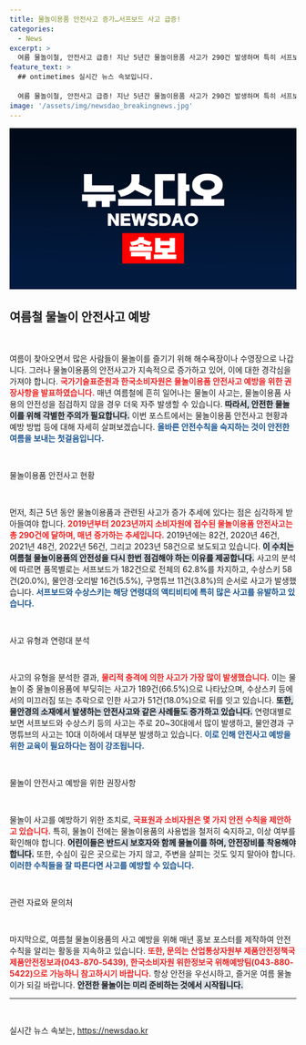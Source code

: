 ```yaml
---
title: 물놀이용품 안전사고 증가…서프보드 사고 급증!
categories:
  - News
excerpt: >
  여름 물놀이철, 안전사고 급증! 지난 5년간 물놀이용품 사고가 290건 발생하며 특히 서프보드와 수상스키가 위험. 사고 예방을 위한 필수 안전 수칙을 확인하세요!
feature_text: >
  ## ontimetimes 실시간 뉴스 속보입니다.

  여름 물놀이철, 안전사고 급증! 지난 5년간 물놀이용품 사고가 290건 발생하며 특히 서프보드와 수상스키가 위험. 사고 예방을 위한 필수 안전 수칙을 확인하세요!
image: '/assets/img/newsdao_breakingnews.jpg'
---
```


<p><img src="/assets/img/newsdao_breakingnews.jpg" alt="ontimetimes 속보" /></p>

<h2 data-ke-size="size26">여름철 물놀이 안전사고 예방</h2>

<p data-ke-size="size16">&nbsp;</p>

<p>여름이 찾아오면서 많은 사람들이 물놀이를 즐기기 위해 해수욕장이나 수영장으로 나갑니다. 그러나 물놀이용품의 안전사고가 지속적으로 증가하고 있어, 이에 대한 경각심을 가져야 합니다. <b><span style="color: #ee2323;">국가기술표준원과 한국소비자원은 물놀이용품 안전사고 예방을 위한 권장사항을 발표하였습니다.</span></b>    매년 여름철에 흔히 일어나는 물놀이 사고는, 물놀이용품 사용의 안전성을 점검하지 않을 경우 더욱 자주 발생할 수 있습니다. <b><span style="background-color: #21538527;">따라서, 안전한 물놀이를 위해 각별한 주의가 필요합니다.</span></b>    이번 포스트에서는 물놀이용품 안전사고 현황과 예방 방법 등에 대해 자세히 살펴보겠습니다. <b><span style="color: #1a5490;">올바른 안전수칙을 숙지하는 것이 안전한 여름을 보내는 첫걸음입니다.</span></b></p>

<p data-ke-size="size16">&nbsp;</p>

<p>물놀이용품 안전사고 현황</p>

<p data-ke-size="size16">&nbsp;</p>

<p>먼저, 최근 5년 동안 물놀이용품과 관련된 사고가 증가 추세에 있다는 점은 심각하게 받아들여야 합니다. <b><span style="color: #ee2323;">2019년부터 2023년까지 소비자원에 접수된 물놀이용품 안전사고는 총 290건에 달하며, 매년 증가하는 추세입니다.</span></b>    2019년에는 82건, 2020년 46건, 2021년 48건, 2022년 56건, 그리고 2023년 58건으로 보도되고 있습니다. <b><span style="background-color: #21538527;">이 수치는 여름철 물놀이용품의 안전성을 다시 한번 점검해야 하는 이유를 제공합니다.</span></b>    사고의 분석에 따르면 품목별로는 서프보드가 182건으로 전체의 62.8%를 차지하고, 수상스키 58건(20.0%), 물안경·오리발 16건(5.5%), 구명튜브 11건(3.8%)의 순서로 사고가 발생했습니다. <b><span style="color: #1a5490;">서프보드와 수상스키는 해당 연령대의 액티비티에 특히 많은 사고를 유발하고 있습니다.</span></b> </p>

<p data-ke-size="size16">&nbsp;</p>

<p>사고 유형과 연령대 분석</p>

<p data-ke-size="size16">&nbsp;</p>

<p>사고의 유형을 분석한 결과, <b><span style="color: #ee2323;">물리적 충격에 의한 사고가 가장 많이 발생했습니다.</span></b>    이는 물놀이 중 물놀이용품에 부딪히는 사고가 189건(66.5%)으로 나타났으며, 수상스키 등에서의 미끄러짐 또는 추락으로 인한 사고가 51건(18.0%)으로 뒤를 잇고 있습니다. <b><span style="background-color: #21538527;">또한, 물안경의 소재에서 발생하는 안전사고와 같은 사례들도 증가하고 있습니다.</span></b>    연령대별로 보면 서프보드와 수상스키 등의 사고는 주로 20~30대에서 많이 발생하고, 물안경과 구명튜브의 사고는 10대 이하에서 대부분 발생하고 있습니다. <b><span style="color: #1a5490;">이로 인해 안전사고 예방을 위한 교육이 필요하다는 점이 강조됩니다.</span></b></p>

<p data-ke-size="size16">&nbsp;</p>

<p>물놀이 안전사고 예방을 위한 권장사항</p>

<p data-ke-size="size16">&nbsp;</p>

<p>물놀이 사고를 예방하기 위한 조치로, <b><span style="color: #ee2323;">국표원과 소비자원은 몇 가지 안전 수칙을 제안하고 있습니다.</span></b>    특히, 물놀이 전에는 물놀이용품의 사용법을 철저히 숙지하고, 이상 여부를 확인해야 합니다. <b><span style="background-color: #21538527;">어린이들은 반드시 보호자와 함께 물놀이를 하며, 안전장비를 착용해야 합니다.</span></b>    또한, 수심이 깊은 곳으로는 가지 않고, 주변을 살피는 것도 잊지 말아야 합니다. <b><span style="color: #1a5490;">이러한 수칙들을 잘 따른다면 사고를 예방할 수 있습니다.</span></b></p>

<p data-ke-size="size16">&nbsp;</p>

<p>관련 자료와 문의처</p>

<p data-ke-size="size16">&nbsp;</p>

<p>마지막으로, 여름철 물놀이용품의 사고 예방을 위해 매년 홍보 포스터를 제작하여 안전 수칙을 알리는 활동을 지속하고 있습니다. <b><span style="color: #ee2323;">또한, 문의는 산업통상자원부 제품안전정책국 제품안전정보과(043-870-5439), 한국소비자원 위한정보국 위해예방팀(043-880-5422)으로 가능하니 참고하시기 바랍니다.</span></b>    항상 안전을 우선시하고, 즐거운 여름 물놀이가 되길 바랍니다. <b><span style="background-color: #21538527;">안전한 물놀이는 미리 준비하는 것에서 시작됩니다.</span></b></p>

<hr />

<p data-ke-size="size16">&nbsp;</p>
실시간 뉴스 속보는, <a href="https://newsdao.kr" rel="dofollow">https://newsdao.kr</a>


